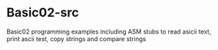 # Basic02-src
Basic02 programming examples including ASM stubs to read asicii text,
print ascii test, copy strings and compare strings

